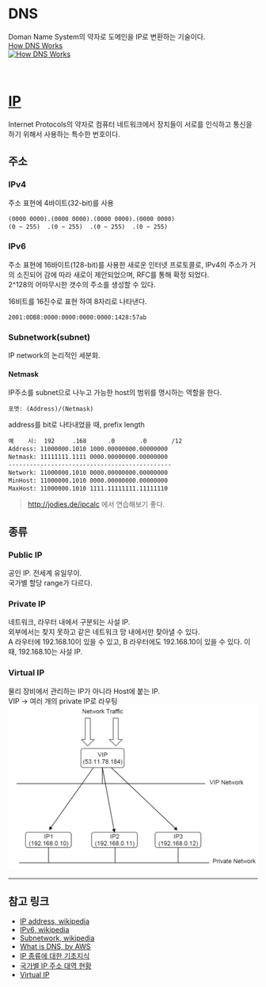 # DNS
Doman Name System의 약자로 도메인을 IP로 변환하는 기술이다.<br/>
[How DNS Works<br/> ![How DNS Works](https://img.youtube.com/vi/2ZUxoi7YNgs/mq3.jpg)](https://youtu.be/2ZUxoi7YNgs)

<br/>

# [IP](https://ko.wikipedia.org/wiki/IP_%EC%A3%BC%EC%86%8C)
Internet Protocols의 약자로 컴퓨터 네트워크에서 장치들이 서로를 인식하고 통신을 하기 위해서 사용하는 특수한 번호이다.

## 주소
### IPv4
주소 표현에 4바이트(32-bit)를 사용<br/>
```
(0000 0000).(0000 0000).(0000 0000).(0000 0000)
(0 ~ 255)  .(0 ~ 255)  .(0 ~ 255)  .(0 ~ 255)
```
### IPv6
주소 표현에 16바이트(128-bit)를 사용한 새로운 인터넷 프로토콜로, IPv4의 주소가 거의 소진되어 감에 따라 새로이 제안되었으며, RFC를 통해 확정 되었다.<br/>
2^128의 어마무시한 갯수의 주소를 생성할 수 있다.<br/>

16비트를 16진수로 표현 하여 8자리로 나타낸다.<br/>
```
2001:0DB8:0000:0000:0000:0000:1428:57ab
```
### Subnetwork(subnet)
IP network의 논리적인 세분화.

#### Netmask
IP주소를 subnet으로 나누고 가능한 host의 범위를 명시하는 역할을 한다.<br/>
```
포맷: (Address)/(Netmask)
```
address를 bit로 나타내었을 때, prefix length

```
예    시:  192     .168      .0       .0       /12
Address: 11000000.1010 1000.00000000.00000000
Netmask: 11111111.1111 0000.00000000.00000000
----------------------------------------------
Network: 11000000.1010 0000.00000000.00000000
MinHost: 11000000.1010 0000.00000000.00000000
MaxHost: 11000000.1010 1111.11111111.11111110
```

> http://jodies.de/ipcalc 에서 연습해보기 좋다.

## 종류
### Public IP
공인 IP. 전세계 유일무이.<br/>
국가별 할당 range가 다르다.

### Private IP
네트워크, 라우터 내에서 구분되는 사설 IP.<br/>외부에서는 찾지 못하고 같은 네트워크 망 내에서만 찾아낼 수 있다.<br/>
A 라우터에 192.168.10이 있을 수 있고, B 라우터에도 192.168.10이 있을 수 있다. 이때, 192.168.10는 사설 IP.

### Virtual IP
물리 장비에서 관리하는 IP가 아니라 Host에 붙는 IP.<br/>
VIP -> 여러 개의 private IP로 라우팅<br/>
![VIP routing](images/vip_routing.png)

<hr/>

## 참고 링크
- [IP address, wikipedia](https://en.wikipedia.org/wiki/IP_address)
- [IPv6, wikipedia](https://ko.wikipedia.org/wiki/IPv6)
- [Subnetwork, wikipedia](https://en.wikipedia.org/wiki/Subnetwork)
- [What is DNS, by AWS](https://aws.amazon.com/ko/route53/what-is-dns/)
- [IP 종류에 대한 기초지식](http://blog.daum.net/tlos6733/75)
- [국가별 IP 주소 대역 현황](https://xn--3e0bx5euxnjje69i70af08bea817g.xn--3e0b707e/jsp/infoboard/stats/ipCurrent.jsp?nationCode1=KR)
- [Virtual IP](http://zstackdoc.readthedocs.io/en/latest/userManual/vip.html)
